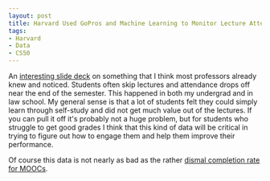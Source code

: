 ```yaml
---
layout: post
title: Harvard Used GoPros and Machine Learning to Monitor Lecture Attendance
tags: 
- Harvard
- Data
- CS50
---
```

An [interesting slide deck](http://hilt.harvard.edu/files/hilt/files/attendancestudy.pdf) on something that I think most professors already knew and noticed. Students often skip lectures and attendance drops off near the end of the semester. This happened in both my undergrad and in law school. My general sense is that a lot of students felt they could simply learn through self-study and did not get much value out of the lectures. If you can pull it off it's probably not a huge problem, but for students who struggle to get good grades I think that this kind of data will be critical in trying to figure out how to engage them and help them improve their performance.

Of course this data is not nearly as bad as the rather [dismal completion rate for MOOCs](https://www.edx.org/blog/edxs-first-course-research-highlights#.VNf-sUK29jA).
